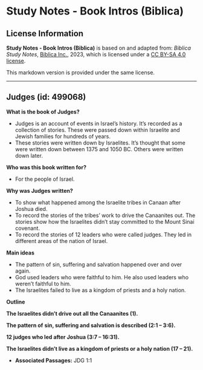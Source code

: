 # Study Notes - Book Intros (Biblica)

## License Information

**Study Notes - Book Intros (Biblica)** is based on and adapted from: _Biblica Study Notes_, [Biblica Inc.](https://www.biblica.com/), 2023, which is licensed under a [CC BY-SA 4.0 license](https://creativecommons.org/licenses/by-sa/4.0/legalcode.en).

This markdown version is provided under the same license.



--------------------------------

## Judges (id: 499068)

**What is the book of Judges?**

* Judges is an account of events in Israel’s history. It’s recorded as a collection of stories. These were passed down within Israelite and Jewish families for hundreds of years.
* These stories were written down by Israelites. It’s thought that some were written down between 1375 and 1050 BC. Others were written down later.

**Who was this book written for?**

* For the people of Israel.

**Why was Judges written?**

* To show what happened among the Israelite tribes in Canaan after Joshua died.
* To record the stories of the tribes’ work to drive the Canaanites out. The stories show how the Israelites didn’t stay committed to the Mount Sinai covenant.
* To record the stories of 12 leaders who were called judges. They led in different areas of the nation of Israel.

**Main ideas**

* The pattern of sin, suffering and salvation happened over and over again.
* God used leaders who were faithful to him. He also used leaders who weren’t faithful to him.
* The Israelites failed to live as a kingdom of priests and a holy nation.

**Outline**

**The Israelites didn’t drive out all the Canaanites (1\).**

**The pattern of** **sin, suffering and salvation is described (2:1 – 3:6\).**

**12 judges who led after Joshua (3:7 – 16:31\).**

**The Israelites didn’t live as a kingdom of priests or a holy nation (17 – 21\).**

* **Associated Passages:** JDG 1:1

